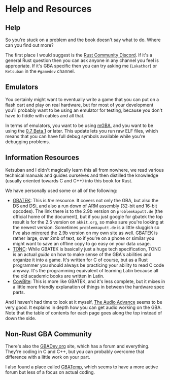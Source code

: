# Help and Resources

## Help

So you're stuck on a problem and the book doesn't say what to do. Where can you
find out more?

The first place I would suggest is the [Rust Community
Discord](https://discordapp.com/invite/aVESxV8). If it's a general Rust question
then you can ask anyone in any channel you feel is appropriate. If it's GBA
specific then you can try asking me (`Lokathor`) or `Ketsuban` in the `#gamedev`
channel.

## Emulators

You certainly might want to eventually write a game that you can put on a flash
cart and play on real hardware, but for most of your development you'll probably
want to be using an emulator for testing, because you don't have to fiddle with
cables and all that.

In terms of emulators, you want to be using
[mGBA](https://github.com/mgba-emu/mgba), and you want to be using the [0.7 Beta
1](https://github.com/mgba-emu/mgba/releases/tag/0.7-b1) or later. This update
lets you run raw ELF files, which means that you can have full debug symbols
available while you're debugging problems.

## Information Resources

Ketsuban and I didn't magically learn this all from nowhere, we read various
technical manuals and guides ourselves and then distilled the knowledge (usually
oriented towards C and C++) into this book for Rust.

We have personally used some or all of the following:

* [GBATEK](http://problemkaputt.de/gbatek.htm): This is _the_ resource. It
  covers not only the GBA, but also the DS and DSi, and also a run down of ARM
  assembly (32-bit and 16-bit opcodes). The link there is to the 2.9b version on
  `problemkaputt.de` (the official home of the document), but if you just google
  for gbatek the top result is for the 2.5 version on `akkit.org`, so make sure
  you're looking at the newest version. Sometimes `problemkaputt.de` is a little
  sluggish so I've also [mirrored](https://lokathor.com/gbatek.html) the 2.9b
  version on my own site as well. GBATEK is rather large, over 2mb of text, so
  if you're on a phone or similar you might want to save an offline copy to go
  easy on your data usage.
* [TONC](https://www.coranac.com/tonc/text/): While GBATEK is basically just a
  huge tech specification, TONC is an actual _guide_ on how to make sense of the
  GBA's abilities and organize it into a game. It's written for C of course, but
  as a Rust programmer you should always be practicing your ability to read C
  code anyway. It's the programming equivalent of learning Latin because all the
  old academic books are written in Latin.
* [CowBite](https://www.cs.rit.edu/~tjh8300/CowBite/CowBiteSpec.htm): This is
  more like GBATEK, and it's less complete, but it mixes in a little more
  friendly explanation of things in between the hardware spec parts.

And I haven't had time to look at it myself, [The Audio
Advance](http://belogic.com/gba/) seems to be very good. It explains in depth
how you can get audio working on the GBA. Note that the table of contents for
each page goes along the top instead of down the side.

## Non-Rust GBA Community

There's also the [GBADev.org](http://www.gbadev.org/) site, which has a forum
and everything. They're coding in C and C++, but you can probably overcome that
difference with a little work on your part.

I also found a place called
[GBATemp](https://gbatemp.net/categories/nintendo-gba-discussions.32/), which
seems to have a more active forum but less of a focus on actual coding.
